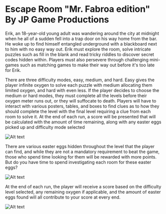# Escape Room "Mr. Fabroa edition" By JP Game Productions

Erik, an 18-year-old young adult was wandering around the city at midnight when he all of a sudden fell into a trap door on his way home from the bar. He woke up to find himself entangled underground with a blackboard next to him with no easy way out. Erik must explore the room, solve intricate puzzles such as fill in the blank and read tricky riddles to discover secret codes hidden within. Players must also persevere through challenging mini-games such as matching games to make their way out before it's too late for Erik. 

There are three difficulty modes, easy, medium, and hard. Easy gives the player infinite oxygen to solve each puzzle with medium allocating them limited oxygen, and hard with even less. If the player decides to choose the medium or hard modes, they must complete all the levels before their oxygen meter runs out, or they will suffocate to death. Players will have to interact with various posters, tables, and boxes to find clues as to how they should complete the level with the final level requiring a clue from each room to solve it. At the end of each run, a score will be presented that will be calculated with the amount of time remaining, along with any easter eggs picked up and difficulty mode selected 

![Alt text](<Screenshot 2024-01-23 215722.png>)

There are various easter eggs hidden throughout the level that the player can find, and while they are not a mandatory requirement to beat the game, those who spend time looking for them will be rewarded with more points. But do you have time to spend investigating each room for these easter eggs?  

![Alt text](<Screenshot 2024-01-23 215727.png>)

At the end of each run, the player will receive a score based on the difficulty level selected, any remaining oxygen if applicable, and the amount of easter eggs found will all contribute to your score at every end. 

![Alt text](<Screenshot 2024-01-23 220007.png>)